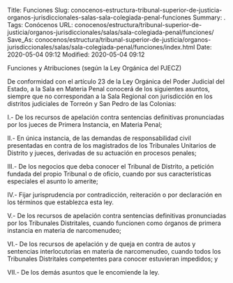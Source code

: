 Title: Funciones
Slug: conocenos-estructura-tribunal-superior-de-justicia-organos-jurisdiccionales-salas-sala-colegiada-penal-funciones
Summary: .
Tags: Conócenos
URL: conocenos/estructura/tribunal-superior-de-justicia/organos-jurisdiccionales/salas/sala-colegiada-penal/funciones/
Save_As: conocenos/estructura/tribunal-superior-de-justicia/organos-jurisdiccionales/salas/sala-colegiada-penal/funciones/index.html
Date: 2020-05-04 09:12
Modified: 2020-05-04 09:12



Funciones y Atribuciones (según la Ley Orgánica del PJECZ)

De conformidad con el artículo 23 de la Ley Orgánica del Poder Judicial del Estado, a la Sala en Materia Penal conocerá de los siguientes asuntos, siempre que no correspondan a la Sala Regional con jurisdicción en los distritos judiciales de Torreón y San Pedro de las Colonias:

I.- De los recursos de apelación contra sentencias definitivas pronunciadas por los jueces de Primera Instancia, en Materia Penal;

II.- En única instancia, de las demandas de responsabilidad civil presentadas en contra de los magistrados de los Tribunales Unitarios de Distrito y jueces, derivadas de su actuación en procesos penales;

III.- De los negocios que deba conocer el Tribunal de Distrito, a petición fundada del propio Tribunal o de oficio, cuando por sus características especiales el asunto lo amerite;

IV.- Fijar jurisprudencia por contradicción, reiteración o por declaración en los términos que establezca esta ley.

V.- De los recursos de apelación contra sentencias definitivas pronunciadas por los Tribunales Distritales, cuando funcionen como órganos de primera instancia en materia de narcomenudeo;

VI.- De los recursos de apelación y de queja en contra de autos y sentencias interlocutorias en materia de narcomenudeo, cuando todos los Tribunales Distritales competentes para conocer estuvieran impedidos; y

VII.- De los demás asuntos que le encomiende la ley.



